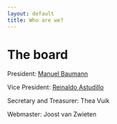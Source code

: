 ```yaml
---
layout: default
title: Who are we?
---
```


The board
=========

President: [Manuel Baumann]
<!-- <img src="images/manuel.jpg" alt="Drawing" style="width: 150px;"/>  --> 

Vice President: [Reinaldo Astudillo]

Secretary and Treasurer: Thea Vuik

Webmaster: Joost van Zwieten


[Manuel Baumann]: http://www.manuelbaumann.de
[Reinaldo Astudillo]: http://ta.twi.tudelft.nl/nw/users/rastudillo/
